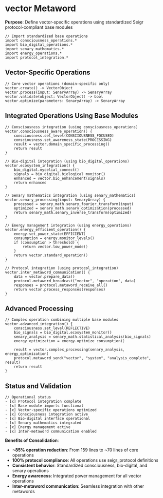 # vector Metaword

**Purpose**: Define vector-specific operations using standardized Seigr protocol-compliant base modules

```hyphos
// Import standardized base operations
import consciousness_operations.*
import bio_digital_operations.*
import senary_mathematics.*
import energy_operations.*
import protocol_integration.*

```

## Vector-Specific Operations

```hyphos
// Core vector operations (domain-specific only)
vector.create() -> VectorObject
vector.process(input: SenaryArray) -> SenaryArray
vector.validate(object: VectorObject) -> bool
vector.optimize(parameters: SenaryArray) -> SenaryArray
```

## Integrated Operations Using Base Modules

```hyphos
// Consciousness integration (using consciousness_operations)
vector.consciousness_aware_operation() {
    consciousness.set_level(CONSCIOUSNESS_FOCUSED)
    consciousness.set_awareness_state(PROCESSING)
    result = vector.domain_specific_processing()
    return result
}

// Bio-digital integration (using bio_digital_operations)
vector.ecosystem_integration() {
    bio_digital.mycelial_connect()
    signals = bio_digital.biological_monitor()
    enhanced = vector.bio_enhancement(signals)
    return enhanced
}

// Senary mathematics integration (using senary_mathematics)
vector.senary_processing(input: SenaryArray) {
    processed = senary_math.senary_fourier_transform(input)
    optimized = senary_math.senary_optimization(processed)
    return senary_math.senary_inverse_transform(optimized)
}

// Energy management integration (using energy_operations)
vector.energy_efficient_operation() {
    energy.set_power_state(EFFICIENT)
    consumption = energy.monitor_levels()
    if (consumption > threshold) {
        return vector.low_power_mode()
    }
    return vector.standard_operation()
}

// Protocol integration (using protocol_integration)
vector.inter_metaword_communication() {
    data = vector.prepare_data()
    protocol.metaword_broadcast("vector", "operation", data)
    responses = protocol.metaword_receive_all()
    return vector.process_responses(responses)
}
```

## Advanced Processing

```hyphos
// Complex operation combining multiple base modules
vector.advanced_integration() {
    consciousness.set_level(REFLECTIVE)
    bio_signals = bio_digital.ecosystem_monitor()
    senary_analysis = senary_math.statistical_analysis(bio_signals)
    energy_optimization = energy.optimize_consumption()
    
    result = vector.complex_processing(senary_analysis, energy_optimization)
    protocol.metaword_send("vector", "system", "analysis_complete", result)
    return result
}
```

## Status and Validation

```hyphos
// Operational status
- [x] Protocol integration complete
- [x] Base module imports functional  
- [x] Vector-specific operations optimized
- [x] Consciousness integration active
- [x] Bio-digital interface operational
- [x] Senary mathematics integrated
- [x] Energy management active
- [x] Inter-metaword communication enabled
```

**Benefits of Consolidation**:
- **~85% operation reduction**: From 159 lines to ~70 lines of core operations
- **100% protocol compliance**: All operations use seigr_protocol definitions
- **Consistent behavior**: Standardized consciousness, bio-digital, and senary operations
- **Energy awareness**: Integrated power management for all vector operations
- **Inter-metaword communication**: Seamless integration with other metawords
